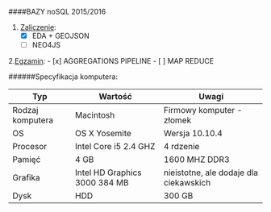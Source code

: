 ####BAZY noSQL 2015/2016

1. [Zaliczenie](Zaliczenie.md):
    - [x] EDA + GEOJSON
    - [ ] NEO4JS

2.[Egzamin](Egzamin.md):
    - [x] AGGREGATIONS PIPELINE
    - [ ] MAP REDUCE


######Specyfikacja komputera:

|        Typ                |              Wartość            |              Uwagi                       |
|---------------------------|---------------------------------|------------------------------------------|
| Rodzaj komputera          | Macintosh                       | Firmowy komputer - złomek                |
| OS                        | OS X Yosemite                   | Wersja 10.10.4                           |
| Procesor                  | Intel Core i5 2.4 GHZ           | 4 rdzenie                                |
| Pamięć                    | 4 GB                            | 1600 MHZ DDR3                            |
| Grafika                   | Intel HD Graphics 3000 384  MB  | nieistotne, ale dodaje dla ciekawskich   |
| Dysk                      | HDD                             | 300 GB                                   |

